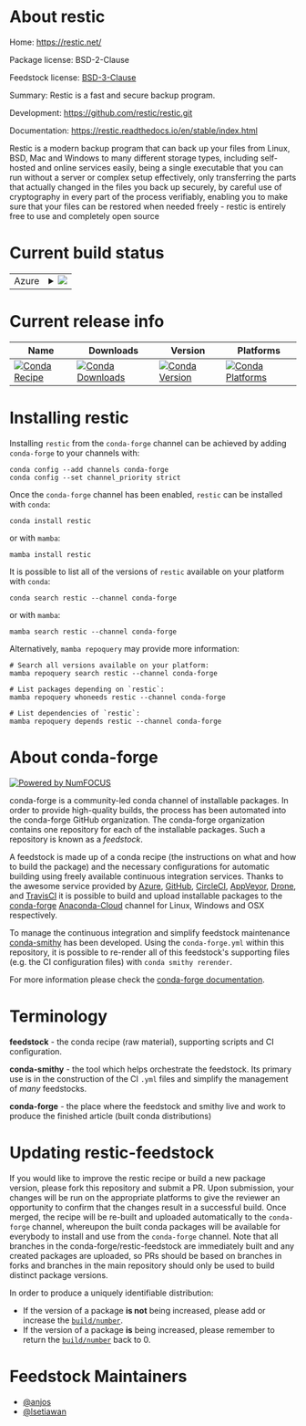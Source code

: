 About restic
============

Home: https://restic.net/

Package license: BSD-2-Clause

Feedstock license: [BSD-3-Clause](https://github.com/conda-forge/restic-feedstock/blob/main/LICENSE.txt)

Summary: Restic is a fast and secure backup program.

Development: https://github.com/restic/restic.git

Documentation: https://restic.readthedocs.io/en/stable/index.html

Restic is a modern backup program that can back up your files from Linux,
BSD, Mac and Windows to many different storage types, including self-hosted
and online services easily, being a single executable that you can run
without a server or complex setup effectively, only transferring the parts
that actually changed in the files you back up securely, by careful use of
cryptography in every part of the process verifiably, enabling you to make
sure that your files can be restored when needed freely - restic is
entirely free to use and completely open source


Current build status
====================


<table>
    
  <tr>
    <td>Azure</td>
    <td>
      <details>
        <summary>
          <a href="https://dev.azure.com/conda-forge/feedstock-builds/_build/latest?definitionId=13400&branchName=main">
            <img src="https://dev.azure.com/conda-forge/feedstock-builds/_apis/build/status/restic-feedstock?branchName=main">
          </a>
        </summary>
        <table>
          <thead><tr><th>Variant</th><th>Status</th></tr></thead>
          <tbody><tr>
              <td>linux_64</td>
              <td>
                <a href="https://dev.azure.com/conda-forge/feedstock-builds/_build/latest?definitionId=13400&branchName=main">
                  <img src="https://dev.azure.com/conda-forge/feedstock-builds/_apis/build/status/restic-feedstock?branchName=main&jobName=linux&configuration=linux_64_" alt="variant">
                </a>
              </td>
            </tr><tr>
              <td>osx_64</td>
              <td>
                <a href="https://dev.azure.com/conda-forge/feedstock-builds/_build/latest?definitionId=13400&branchName=main">
                  <img src="https://dev.azure.com/conda-forge/feedstock-builds/_apis/build/status/restic-feedstock?branchName=main&jobName=osx&configuration=osx_64_" alt="variant">
                </a>
              </td>
            </tr><tr>
              <td>osx_arm64</td>
              <td>
                <a href="https://dev.azure.com/conda-forge/feedstock-builds/_build/latest?definitionId=13400&branchName=main">
                  <img src="https://dev.azure.com/conda-forge/feedstock-builds/_apis/build/status/restic-feedstock?branchName=main&jobName=osx&configuration=osx_arm64_" alt="variant">
                </a>
              </td>
            </tr><tr>
              <td>win_64</td>
              <td>
                <a href="https://dev.azure.com/conda-forge/feedstock-builds/_build/latest?definitionId=13400&branchName=main">
                  <img src="https://dev.azure.com/conda-forge/feedstock-builds/_apis/build/status/restic-feedstock?branchName=main&jobName=win&configuration=win_64_" alt="variant">
                </a>
              </td>
            </tr>
          </tbody>
        </table>
      </details>
    </td>
  </tr>
</table>

Current release info
====================

| Name | Downloads | Version | Platforms |
| --- | --- | --- | --- |
| [![Conda Recipe](https://img.shields.io/badge/recipe-restic-green.svg)](https://anaconda.org/conda-forge/restic) | [![Conda Downloads](https://img.shields.io/conda/dn/conda-forge/restic.svg)](https://anaconda.org/conda-forge/restic) | [![Conda Version](https://img.shields.io/conda/vn/conda-forge/restic.svg)](https://anaconda.org/conda-forge/restic) | [![Conda Platforms](https://img.shields.io/conda/pn/conda-forge/restic.svg)](https://anaconda.org/conda-forge/restic) |

Installing restic
=================

Installing `restic` from the `conda-forge` channel can be achieved by adding `conda-forge` to your channels with:

```
conda config --add channels conda-forge
conda config --set channel_priority strict
```

Once the `conda-forge` channel has been enabled, `restic` can be installed with `conda`:

```
conda install restic
```

or with `mamba`:

```
mamba install restic
```

It is possible to list all of the versions of `restic` available on your platform with `conda`:

```
conda search restic --channel conda-forge
```

or with `mamba`:

```
mamba search restic --channel conda-forge
```

Alternatively, `mamba repoquery` may provide more information:

```
# Search all versions available on your platform:
mamba repoquery search restic --channel conda-forge

# List packages depending on `restic`:
mamba repoquery whoneeds restic --channel conda-forge

# List dependencies of `restic`:
mamba repoquery depends restic --channel conda-forge
```


About conda-forge
=================

[![Powered by
NumFOCUS](https://img.shields.io/badge/powered%20by-NumFOCUS-orange.svg?style=flat&colorA=E1523D&colorB=007D8A)](https://numfocus.org)

conda-forge is a community-led conda channel of installable packages.
In order to provide high-quality builds, the process has been automated into the
conda-forge GitHub organization. The conda-forge organization contains one repository
for each of the installable packages. Such a repository is known as a *feedstock*.

A feedstock is made up of a conda recipe (the instructions on what and how to build
the package) and the necessary configurations for automatic building using freely
available continuous integration services. Thanks to the awesome service provided by
[Azure](https://azure.microsoft.com/en-us/services/devops/), [GitHub](https://github.com/),
[CircleCI](https://circleci.com/), [AppVeyor](https://www.appveyor.com/),
[Drone](https://cloud.drone.io/welcome), and [TravisCI](https://travis-ci.com/)
it is possible to build and upload installable packages to the
[conda-forge](https://anaconda.org/conda-forge) [Anaconda-Cloud](https://anaconda.org/)
channel for Linux, Windows and OSX respectively.

To manage the continuous integration and simplify feedstock maintenance
[conda-smithy](https://github.com/conda-forge/conda-smithy) has been developed.
Using the ``conda-forge.yml`` within this repository, it is possible to re-render all of
this feedstock's supporting files (e.g. the CI configuration files) with ``conda smithy rerender``.

For more information please check the [conda-forge documentation](https://conda-forge.org/docs/).

Terminology
===========

**feedstock** - the conda recipe (raw material), supporting scripts and CI configuration.

**conda-smithy** - the tool which helps orchestrate the feedstock.
                   Its primary use is in the construction of the CI ``.yml`` files
                   and simplify the management of *many* feedstocks.

**conda-forge** - the place where the feedstock and smithy live and work to
                  produce the finished article (built conda distributions)


Updating restic-feedstock
=========================

If you would like to improve the restic recipe or build a new
package version, please fork this repository and submit a PR. Upon submission,
your changes will be run on the appropriate platforms to give the reviewer an
opportunity to confirm that the changes result in a successful build. Once
merged, the recipe will be re-built and uploaded automatically to the
`conda-forge` channel, whereupon the built conda packages will be available for
everybody to install and use from the `conda-forge` channel.
Note that all branches in the conda-forge/restic-feedstock are
immediately built and any created packages are uploaded, so PRs should be based
on branches in forks and branches in the main repository should only be used to
build distinct package versions.

In order to produce a uniquely identifiable distribution:
 * If the version of a package **is not** being increased, please add or increase
   the [``build/number``](https://docs.conda.io/projects/conda-build/en/latest/resources/define-metadata.html#build-number-and-string).
 * If the version of a package **is** being increased, please remember to return
   the [``build/number``](https://docs.conda.io/projects/conda-build/en/latest/resources/define-metadata.html#build-number-and-string)
   back to 0.

Feedstock Maintainers
=====================

* [@anjos](https://github.com/anjos/)
* [@lsetiawan](https://github.com/lsetiawan/)

